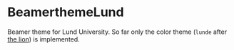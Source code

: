 # BeamerthemeLund
Beamer theme for Lund University. So far only the color theme (`lunde` after [the lion](https://www.lundagard.se/2015/08/26/massiv-kritik-fallde-lejonmaskot/)) is implemented.
